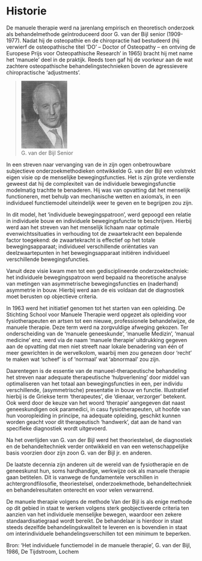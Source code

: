 # Historie

De manuele therapie werd na jarenlang empirisch en theoretisch onderzoek als behandelmethode geïntroduceerd door G. van der Bijl senior (1909-1977). Nadat hij de osteopathie en de chiropractie had bestudeerd (hij verwierf de osteopathische titel ‘DO’ – Doctor of Osteopathy – en ontving de Europese Prijs voor Osteopathische Research’ in 1965) bracht hij met name het ‘manuele’ deel in de praktijk. Reeds toen gaf hij de voorkeur aan de wat zachtere osteopathische behandelingstechnieken boven de agressievere chiropractische ‘adjustments’.

> ![](img/Gvdbijl.jpg)
> <br/> G. van der Bijl Senior

In een streven naar vervanging van de in zijn ogen onbetrouwbare subjectieve onderzoekmethodieken ontwikkelde G. van der Bijl een volstrekt eigen visie op de menselijke bewegingsfuncties. Het is zijn grote verdienste geweest dat hij de complexiteit van de individuele bewegingsfunctie modelmatig trachtte te benaderen. Hij was van opvatting dat het menselijk functioneren, met behulp van mechanische wetten en axioma’s, in een individueel functiemodel uiteindelijk weer te geven en te begrijpen zou zijn.

In dit model, het ‘individuele bewegingspatroon’, werd gepoogd een relatie in individuele bouw en individuele bewegingsfunctie te beschrijven. Hierbij werd aan het streven van het menselijk lichaam naar optimale evenwichtssituaties in verhouding tot de zwaartekracht een bepalende factor toegekend: de zwaartekracht is effectief op het totale bewegingsapparaat; individueel verschillende oriëntaties van deelzwaartepunten in het bewegingsapparaat initiëren individueel verschillende bewegingsfuncties.

Vanuit deze visie kwam men tot een gedisciplineerde onderzoektechniek: het individuele bewegingspatroon werd bepaald na theoretische analyse van metingen van asymmetrische bewegingsfuncties en (naderhand) asymmetrie in bouw. Hierbij werd aan de eis voldaan dat de diagnostiek moet berusten op objectieve criteria.

In 1963 werd het initiatief genomen tot het starten van een opleiding. De Stichting School voor Manuele Therapie werd opgezet als opleiding voor fysiotherapeuten en artsen tot een nieuwe, professionele behandelwijze, de manuele therapie. Deze term werd na zorgvuldige afweging gekozen. Ter onderscheiding van de ‘manuele geneeskunde’, ‘manuelle Medizin’, ‘manual medicine’ enz. werd via de naam ‘manuele therapie’ uitdrukking gegeven aan de opvatting dat men niet streeft naar lokale benadering van één of meer gewrichten in de wervelkolom, waarbij men zou genezen door ‘recht’ te maken wat ‘scheef’ is of ‘normaal’ wat ‘abnormaal’ zou zijn.

Daarentegen is de essentie van de manueel-therapeutische behandeling het streven naar adequate therapeutische ‘hulpverlening’ door middel van optimaliseren van het totaal aan bewegingsfuncties in een, per individu verschillende, (asymmetrische) presentatie in bouw en functie. Illustratief hierbij is de Griekse term ‘therapeutes’, die ‘dienaar, verzorger’ betekent. Ook werd door de keuze van het woord ‘therapie’ aangegeven dat naast geneeskundigen ook paramedici, in casu fysiotherapeuten, uit hoofde van hun vooropleiding in principe, na adequate opleiding, geschikt kunnen worden geacht voor dit therapeutisch ‘handwerk’, dat aan de hand van specifieke diagnostiek wordt uitgevoerd.

Na het overlijden van G. van der Bijl werd het theoriestelsel, de diagnostiek en de behandeltechniek verder ontwikkeld en van een wetenschappelijke basis voorzien door zijn zoon G. van der Bijl jr. en anderen.

De laatste decennia zijn anderen uit de wereld van de fysiotherapie en de geneeskunst hun, soms hardhandige, werkwijze ook als manuele therapie gaan betitelen. Dit is vanwege de fundamentele verschillen in achtergrondfilosofie, theoriestelsel, onderzoekmethode, behandeltechniek en behandelresultaten onterecht en voor velen verwarrend.

De manuele therapie volgens de methode Van der Bijl is als enige methode op dit gebied in staat te werken volgens sterk geobjectiveerde criteria ten aanzien van het individuele menselijke bewegen, waardoor een zekere standaardisatiegraad wordt bereikt. De behandelaar is hierdoor in staat steeds dezelfde behandelingskwaliteit te leveren en is bovendien in staat om interindividuele behandelingsverschillen tot een minimum te beperken.

Bron: ‘Het individuele functiemodel in de manuele therapie’, G. van der Bijl, 1986, De Tijdstroom, Lochem